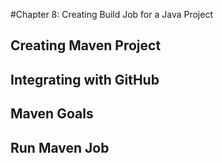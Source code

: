 #Chapter 8: Creating  Build Job for a Java Project
## Creating Maven Project
## Integrating with GitHub
## Maven Goals
## Run Maven Job
